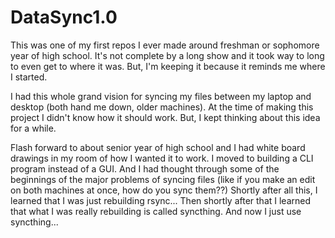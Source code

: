 # DataSync1.0
This was one of my first repos I ever made around freshman or sophomore year of high school. It's not complete by a long show and it took way to long to even get to where it was. But, I'm keeping it because it reminds me where I started.

I had this whole grand vision for syncing my files between my laptop and desktop (both hand me down, older machines). At the time of making this project I didn't know how it should work. But, I kept thinking about this idea for a while.

Flash forward to about senior year of high school and I had white board drawings in my room of how I wanted it to work. I moved to building a CLI program instead of a GUI. And I had thought through some of the beginnings of the major problems of syncing files (like if you make an edit on both machines at once, how do you sync them??) Shortly after all this, I learned that I was just rebuilding rsync... Then shortly after that I learned that what I was really rebuilding is called syncthing. And now I just use syncthing...
